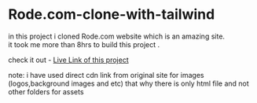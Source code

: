 # Rode.com-clone-with-tailwind
in this project i cloned Rode.com website which is an amazing site.<br />
it took me more than 8hrs to build this project .<br />

check it out - [Live Link of this project](https://rode-clone-by-ashish.netlify.app/)

note: i have used direct cdn link from original site for images (logos,background images and etc) that why there is only html file and not other folders for assets <br/>
      



